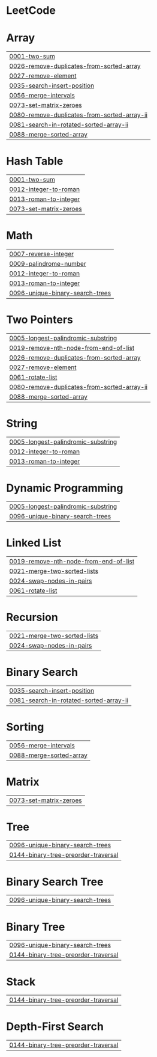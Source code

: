 # LeetCode


# Array
|  |
| ------- |
| [0001-two-sum](https://github.com/suditisarkar/LeetCode/tree/master/0001-two-sum) |
| [0026-remove-duplicates-from-sorted-array](https://github.com/suditisarkar/LeetCode/tree/master/0026-remove-duplicates-from-sorted-array) |
| [0027-remove-element](https://github.com/suditisarkar/LeetCode/tree/master/0027-remove-element) |
| [0035-search-insert-position](https://github.com/suditisarkar/LeetCode/tree/master/0035-search-insert-position) |
| [0056-merge-intervals](https://github.com/suditisarkar/LeetCode/tree/master/0056-merge-intervals) |
| [0073-set-matrix-zeroes](https://github.com/suditisarkar/LeetCode/tree/master/0073-set-matrix-zeroes) |
| [0080-remove-duplicates-from-sorted-array-ii](https://github.com/suditisarkar/LeetCode/tree/master/0080-remove-duplicates-from-sorted-array-ii) |
| [0081-search-in-rotated-sorted-array-ii](https://github.com/suditisarkar/LeetCode/tree/master/0081-search-in-rotated-sorted-array-ii) |
| [0088-merge-sorted-array](https://github.com/suditisarkar/LeetCode/tree/master/0088-merge-sorted-array) |
# Hash Table
|  |
| ------- |
| [0001-two-sum](https://github.com/suditisarkar/LeetCode/tree/master/0001-two-sum) |
| [0012-integer-to-roman](https://github.com/suditisarkar/LeetCode/tree/master/0012-integer-to-roman) |
| [0013-roman-to-integer](https://github.com/suditisarkar/LeetCode/tree/master/0013-roman-to-integer) |
| [0073-set-matrix-zeroes](https://github.com/suditisarkar/LeetCode/tree/master/0073-set-matrix-zeroes) |
# Math
|  |
| ------- |
| [0007-reverse-integer](https://github.com/suditisarkar/LeetCode/tree/master/0007-reverse-integer) |
| [0009-palindrome-number](https://github.com/suditisarkar/LeetCode/tree/master/0009-palindrome-number) |
| [0012-integer-to-roman](https://github.com/suditisarkar/LeetCode/tree/master/0012-integer-to-roman) |
| [0013-roman-to-integer](https://github.com/suditisarkar/LeetCode/tree/master/0013-roman-to-integer) |
| [0096-unique-binary-search-trees](https://github.com/suditisarkar/LeetCode/tree/master/0096-unique-binary-search-trees) |
# Two Pointers
|  |
| ------- |
| [0005-longest-palindromic-substring](https://github.com/suditisarkar/LeetCode/tree/master/0005-longest-palindromic-substring) |
| [0019-remove-nth-node-from-end-of-list](https://github.com/suditisarkar/LeetCode/tree/master/0019-remove-nth-node-from-end-of-list) |
| [0026-remove-duplicates-from-sorted-array](https://github.com/suditisarkar/LeetCode/tree/master/0026-remove-duplicates-from-sorted-array) |
| [0027-remove-element](https://github.com/suditisarkar/LeetCode/tree/master/0027-remove-element) |
| [0061-rotate-list](https://github.com/suditisarkar/LeetCode/tree/master/0061-rotate-list) |
| [0080-remove-duplicates-from-sorted-array-ii](https://github.com/suditisarkar/LeetCode/tree/master/0080-remove-duplicates-from-sorted-array-ii) |
| [0088-merge-sorted-array](https://github.com/suditisarkar/LeetCode/tree/master/0088-merge-sorted-array) |
# String
|  |
| ------- |
| [0005-longest-palindromic-substring](https://github.com/suditisarkar/LeetCode/tree/master/0005-longest-palindromic-substring) |
| [0012-integer-to-roman](https://github.com/suditisarkar/LeetCode/tree/master/0012-integer-to-roman) |
| [0013-roman-to-integer](https://github.com/suditisarkar/LeetCode/tree/master/0013-roman-to-integer) |
# Dynamic Programming
|  |
| ------- |
| [0005-longest-palindromic-substring](https://github.com/suditisarkar/LeetCode/tree/master/0005-longest-palindromic-substring) |
| [0096-unique-binary-search-trees](https://github.com/suditisarkar/LeetCode/tree/master/0096-unique-binary-search-trees) |
# Linked List
|  |
| ------- |
| [0019-remove-nth-node-from-end-of-list](https://github.com/suditisarkar/LeetCode/tree/master/0019-remove-nth-node-from-end-of-list) |
| [0021-merge-two-sorted-lists](https://github.com/suditisarkar/LeetCode/tree/master/0021-merge-two-sorted-lists) |
| [0024-swap-nodes-in-pairs](https://github.com/suditisarkar/LeetCode/tree/master/0024-swap-nodes-in-pairs) |
| [0061-rotate-list](https://github.com/suditisarkar/LeetCode/tree/master/0061-rotate-list) |
# Recursion
|  |
| ------- |
| [0021-merge-two-sorted-lists](https://github.com/suditisarkar/LeetCode/tree/master/0021-merge-two-sorted-lists) |
| [0024-swap-nodes-in-pairs](https://github.com/suditisarkar/LeetCode/tree/master/0024-swap-nodes-in-pairs) |
# Binary Search
|  |
| ------- |
| [0035-search-insert-position](https://github.com/suditisarkar/LeetCode/tree/master/0035-search-insert-position) |
| [0081-search-in-rotated-sorted-array-ii](https://github.com/suditisarkar/LeetCode/tree/master/0081-search-in-rotated-sorted-array-ii) |
# Sorting
|  |
| ------- |
| [0056-merge-intervals](https://github.com/suditisarkar/LeetCode/tree/master/0056-merge-intervals) |
| [0088-merge-sorted-array](https://github.com/suditisarkar/LeetCode/tree/master/0088-merge-sorted-array) |
# Matrix
|  |
| ------- |
| [0073-set-matrix-zeroes](https://github.com/suditisarkar/LeetCode/tree/master/0073-set-matrix-zeroes) |
# Tree
|  |
| ------- |
| [0096-unique-binary-search-trees](https://github.com/suditisarkar/LeetCode/tree/master/0096-unique-binary-search-trees) |
| [0144-binary-tree-preorder-traversal](https://github.com/suditisarkar/LeetCode/tree/master/0144-binary-tree-preorder-traversal) |
# Binary Search Tree
|  |
| ------- |
| [0096-unique-binary-search-trees](https://github.com/suditisarkar/LeetCode/tree/master/0096-unique-binary-search-trees) |
# Binary Tree
|  |
| ------- |
| [0096-unique-binary-search-trees](https://github.com/suditisarkar/LeetCode/tree/master/0096-unique-binary-search-trees) |
| [0144-binary-tree-preorder-traversal](https://github.com/suditisarkar/LeetCode/tree/master/0144-binary-tree-preorder-traversal) |
# Stack
|  |
| ------- |
| [0144-binary-tree-preorder-traversal](https://github.com/suditisarkar/LeetCode/tree/master/0144-binary-tree-preorder-traversal) |
# Depth-First Search
|  |
| ------- |
| [0144-binary-tree-preorder-traversal](https://github.com/suditisarkar/LeetCode/tree/master/0144-binary-tree-preorder-traversal) |